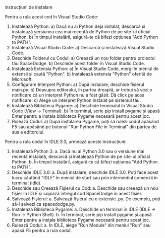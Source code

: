 Instrucțiuni de instalare

Pentru a rula acest cod în Visual Studio Code:
1. Instalează Python:
  a) Dacă nu ai Python deja instalat, descarcă și instalează versiunea cea mai recentă de Python de pe site-ul oficial Python.
  b) În timpul instalării, asigură-te că bifezi opțiunea "Add Python to PATH".
2. Instalează Visual Studio Code:
  a) Descarcă și instalează Visual Studio Code.
3. Deschide Folderul cu Codul:
  a) Creează un nou folder pentru proiectul tău SpaceDodge.
  b) Deschide acest folder în Visual Studio Code.
4. Instalează Extensia Python:
  a) În Visual Studio Code, mergi în meniul de extensii și caută "Python".
  b) Instalează extensia "Python" oferită de Microsoft.
5. Configurare Interpret Python:
  a) După instalare, deschide fișierul main.py.
  b) Deasupra editorului, în partea dreaptă, ar trebui să vezi o notificare că un interpret Python nu a fost găsit. Dă click pe acea notificare.
  c) Alege un interpret Python instalat pe sistemul tău.
6. Instalează Biblioteca Pygame:
  a) Deschide terminalul în Visual Studio Code (View -> Terminal).
  b) În terminal, scrie pip install pygame și apasă Enter pentru a instala biblioteca Pygame necesară pentru acest joc.
7. Rulează Codul:
  a) După instalarea Pygame, poți să rulezi codul apăsând F5 sau apăsând pe butonul "Run Python File in Terminal" din partea de sus a editorului.

Pentru a rula codul în IDLE 3.0, urmează aceste instrucțiuni:
1. Instalează Python 3:
  a. Dacă nu ai Python 3.0 sau o versiune mai recentă instalată, descarcă și instalează Python de pe site-ul oficial Python.
  b. În timpul instalării, asigură-te că bifezi opțiunea "Add Python to PATH".
2. Deschide IDLE 3.0:
  a. După instalare, deschide IDLE 3.0. Poți face acest lucru căutând "IDLE" în meniul de start sau prin intermediul comenzii în terminal (idle).
3. Deschide sau Creează Fișierul cu Cod:
  a. Deschide sau creează un nou fișier în IDLE și copiază întregul cod SpaceDodge în acest fișier.
4. Salvează Fișierul:
  a. Salvează fișierul cu o extensie .py. De exemplu, poți să-l salvezi ca spacedodge.py.
5. Instalează Biblioteca Pygame:
  a. Deschide un terminal în IDLE (IDLE -> Run -> Python Shell).
  b. În terminal, scrie pip install pygame și apasă Enter pentru a instala biblioteca Pygame necesară pentru acest joc.
6. Rulează Codul:
  a. În IDLE, alege "Run Module" din meniul "Run" sau apasă F5 pentru a rula codul.
